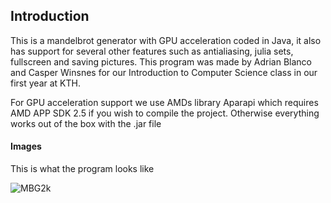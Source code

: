 Introduction
----
This is a mandelbrot generator with GPU acceleration coded in Java, it also has support for several other features such as  antialiasing, julia sets, fullscreen and saving pictures. This program was made by Adrian Blanco and Casper Winsnes for our Introduction to Computer Science class in our first year at KTH. 

For GPU acceleration support we use AMDs library Aparapi which requires AMD APP SDK 2.5 if you wish to compile the project. Otherwise everything works out of the box with the .jar file

#### Images
This is what the program looks like

![MBG2k](http://i.imgur.com/pcLmTX6.png)

